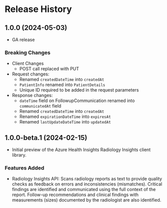 # Release History

## 1.0.0 (2024-05-03)

- GA release

### Breaking Changes

- Client Changes
    - POST call replaced with PUT
- Request changes:
    - Renamed `createdDateTime` into `createdAt`
    - `PatientInfo` renamed into `PatientDetails`
    - Unique ID required to be added in the request parameters
- Response changes:
    - `dateTime` field on FollowupCommunication renamed into `communicatedAt` field
    - Renamed `createdDateTime` into `createdAt`
    - Renamed `expirationDateTime` into `expiresAt`
    - Renamed `lastUpdateDateTime` into `updatedAt`

## 1.0.0-beta.1 (2024-02-15)

- Initial preview of the Azure Health Insights Radiology Insights client library.

### Features Added
* Radiology Insights API: Scans radiology reports as text to provide quality checks as feedback on errors and inconsistencies (mismatches). Critical findings are identified and communicated using the full context of the report. Follow-up recommendations and clinical findings with measurements (sizes) documented by the radiologist are also identified.
